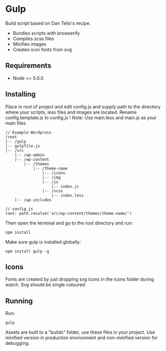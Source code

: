 Gulp
====

Build script based on Dan Tello's recipe.
- Bundles scripts with browserify
- Compiles scss files
- Minifies images
- Creates icon fonts from svg

## Requirements

- Node >= 5.0.0

## Installing

Place in root of project and edit config.js and supply path to the directory where your scripts, less files and images are located.
Rename config.template.js to config.js
! Note: Use main.less and main.js as your main files

```
// Example Wordpress
/root
|-- /gulp
|-- gulpfile.js
|-- /src
    |-- /wp-admin
    |-- /wp-content
        |-- /themes
            |-- /theme-name
                |-- /icons
                |-- /img
                |-- /js
                    |-- index.js
                |-- /scss
                    |-- index.less
    |-- /wp-includes

// config.js
root: path.resolve('src/wp-content/themes/theme-name/')
```

Then open the terminal and go to the root directory and run:
```
npm install
```

Make sure gulp is installed globally:
```
npm install gulp -g
```

## Icons

Fonts are created by just dropping svg icons in the icons folder during watch. Svg should be single coloured.

## Running

Run:

```
gulp
````

Assets are built to a "builds" folder, use these files in your project.
Use minified version in production environment and non-minified version for debugging.

